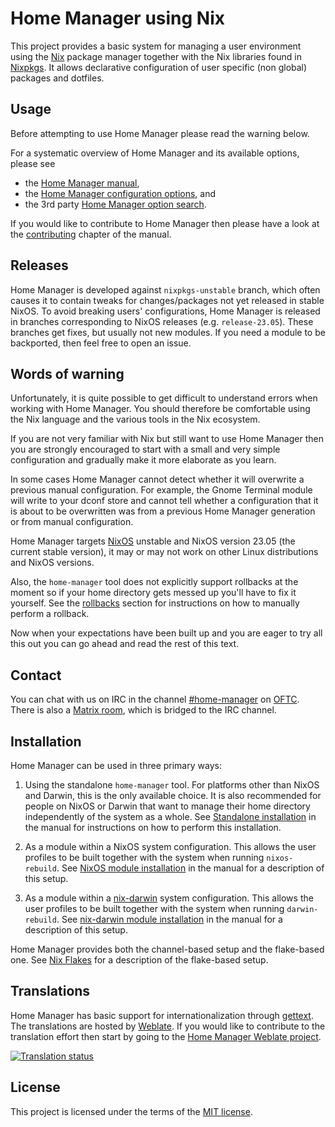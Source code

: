 Home Manager using Nix
======================

This project provides a basic system for managing a user environment
using the [Nix][] package manager together with the Nix libraries
found in [Nixpkgs][]. It allows declarative configuration of user
specific (non global) packages and dotfiles.

Usage
-----

Before attempting to use Home Manager please read the warning below.

For a systematic overview of Home Manager and its available options,
please see

- the [Home Manager manual][manual],
- the [Home Manager configuration options][configuration options], and
- the 3rd party [Home Manager option search](https://mipmip.github.io/home-manager-option-search/).

If you would like to contribute to Home Manager
then please have a look at the [contributing][] chapter of the manual.

Releases
--------

Home Manager is developed against `nixpkgs-unstable` branch, which
often causes it to contain tweaks for changes/packages not yet
released in stable NixOS. To avoid breaking users' configurations,
Home Manager is released in branches corresponding to NixOS releases
(e.g. `release-23.05`). These branches get fixes, but usually not new
modules. If you need a module to be backported, then feel free to open
an issue.

Words of warning
----------------

Unfortunately, it is quite possible to get difficult to understand
errors when working with Home Manager. You should therefore be
comfortable using the Nix language and the various tools in the Nix
ecosystem.

If you are not very familiar with Nix but still want to use Home
Manager then you are strongly encouraged to start with a small and
very simple configuration and gradually make it more elaborate as you
learn.

In some cases Home Manager cannot detect whether it will overwrite a
previous manual configuration. For example, the Gnome Terminal module
will write to your dconf store and cannot tell whether a configuration
that it is about to be overwritten was from a previous Home Manager
generation or from manual configuration.

Home Manager targets [NixOS][] unstable and NixOS version 23.05 (the
current stable version), it may or may not work on other Linux
distributions and NixOS versions.

Also, the `home-manager` tool does not explicitly support rollbacks at
the moment so if your home directory gets messed up you'll have to fix
it yourself. See the [rollbacks][] section for instructions on how to
manually perform a rollback.

Now when your expectations have been built up and you are eager to try
all this out you can go ahead and read the rest of this text.

Contact
-------

You can chat with us on IRC in the channel [#home-manager][] on [OFTC][].
There is also a [Matrix room](https://matrix.to/#/#hm:rycee.net),
which is bridged to the IRC channel.

Installation
------------

Home Manager can be used in three primary ways:

1. Using the standalone `home-manager` tool. For platforms other than
   NixOS and Darwin, this is the only available choice. It is also
   recommended for people on NixOS or Darwin that want to manage their
   home directory independently of the system as a whole. See
   [Standalone installation][manual standalone install] in the manual
   for instructions on how to perform this installation.

2. As a module within a NixOS system configuration. This allows the
   user profiles to be built together with the system when running
   `nixos-rebuild`. See [NixOS module installation][manual nixos
   install] in the manual for a description of this setup.

3. As a module within a [nix-darwin][] system configuration. This
   allows the user profiles to be built together with the system when
   running `darwin-rebuild`. See [nix-darwin module
   installation][manual nix-darwin install] in the manual for a
   description of this setup.

Home Manager provides both the channel-based setup and the flake-based one.
See [Nix Flakes][manual nix flakes] for a description of the flake-based setup.

Translations
------------

Home Manager has basic support for internationalization through
[gettext](https://www.gnu.org/software/gettext/). The translations are
hosted by [Weblate](https://weblate.org/). If you would like to
contribute to the translation effort then start by going to the
[Home Manager Weblate project](https://hosted.weblate.org/engage/home-manager/).

<a href="https://hosted.weblate.org/engage/home-manager/">
<img src="https://hosted.weblate.org/widgets/home-manager/-/multi-auto.svg" alt="Translation status" />
</a>

License
-------

This project is licensed under the terms of the [MIT license](LICENSE).

[Nix]: https://nixos.org/explore.html
[NixOS]: https://nixos.org/
[Nixpkgs]: https://github.com/NixOS/nixpkgs
[manual]: https://nix-community.github.io/home-manager/index.html
[contributing]: https://nix-community.github.io/home-manager/#ch-contributing
[configuration options]: https://nix-community.github.io/home-manager/options.html
[#home-manager]: https://webchat.oftc.net/?channels=home-manager
[OFTC]: https://oftc.net/
[Nix Flakes]: https://nixos.wiki/wiki/Flakes
[nix-darwin]: https://github.com/LnL7/nix-darwin
[manual standalone install]: https://nix-community.github.io/home-manager/index.html#sec-install-standalone
[manual nixos install]: https://nix-community.github.io/home-manager/index.html#sec-install-nixos-module
[manual nix-darwin install]: https://nix-community.github.io/home-manager/index.html#sec-install-nix-darwin-module
[manual nix flakes]: https://nix-community.github.io/home-manager/index.html#ch-nix-flakes
[rollbacks]: https://nix-community.github.io/home-manager/index.html#sec-usage-rollbacks
